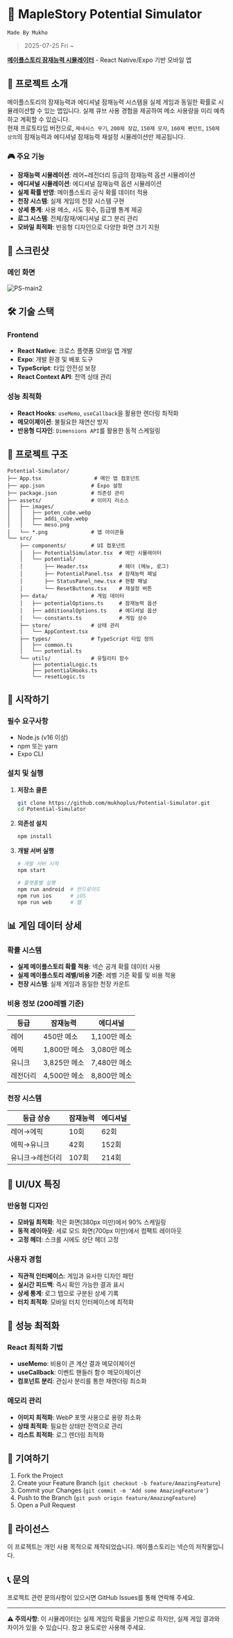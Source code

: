 # 🎯 MapleStory Potential Simulator

`Made By Mukho`<br>

> 2025-07-25 Fri ~<br>

**[메이플스토리 잠재능력 시뮬레이터](https://potential-simulator.vercel.app/)** - React Native/Expo 기반 모바일 앱

## 📱 프로젝트 소개

메이플스토리의 잠재능력과 에디셔널 잠재능력 시스템을 실제 게임과 동일한 확률로 시뮬레이션할 수 있는 앱입니다. 실제 큐브 사용 경험을 제공하여 메소 사용량을 미리 예측하고 계획할 수 있습니다.<br>
현재 프로토타입 버전으로, `제네시스 무기`, `200제 장갑`, `150제 모자`, `160제 펜던트`, `150제 상의`의 잠재능력과 에디셔널 잠재능력 재설정 시뮬레이션만 제공됩니다.

### 🎮 주요 기능

- **잠재능력 시뮬레이션**: 레어~레전더리 등급의 잠재능력 옵션 시뮬레이션
- **에디셔널 시뮬레이션**: 에디셔널 잠재능력 옵션 시뮬레이션
- **실제 확률 반영**: 메이플스토리 공식 확률 데이터 적용
- **천장 시스템**: 실제 게임의 천장 시스템 구현
- **상세 통계**: 사용 메소, 시도 횟수, 등급별 통계 제공
- **로그 시스템**: 전체/잠재/에디셔널 로그 분리 관리
- **모바일 최적화**: 반응형 디자인으로 다양한 화면 크기 지원

## 📸 스크린샷

### 메인 화면

![PS-main2](https://github.com/user-attachments/assets/4ccc267d-7fcd-415c-bb9b-ebe48de31d1e)

## 🛠️ 기술 스택

### Frontend

- **React Native**: 크로스 플랫폼 모바일 앱 개발
- **Expo**: 개발 환경 및 배포 도구
- **TypeScript**: 타입 안전성 보장
- **React Context API**: 전역 상태 관리

### 성능 최적화

- **React Hooks**: `useMemo`, `useCallback`을 활용한 렌더링 최적화
- **메모이제이션**: 불필요한 재연산 방지
- **반응형 디자인**: `Dimensions API`를 활용한 동적 스케일링

## 📁 프로젝트 구조

```
Potential-Simulator/
├── App.tsx                 # 메인 앱 컴포넌트
├── app.json               # Expo 설정
├── package.json           # 의존성 관리
├── assets/                # 이미지 리소스
│   ├── images/
│   │   ├── poten_cube.webp
│   │   ├── addi_cube.webp
│   │   └── meso.png
│   └── *.png              # 앱 아이콘들
└── src/
    ├── components/        # UI 컴포넌트
    │   ├── PotentialSimulator.tsx  # 메인 시뮬레이터
    │   └── potential/
    │       ├── Header.tsx          # 헤더 (메뉴, 로그)
    │       ├── PotentialPanel.tsx  # 잠재능력 패널
    │       ├── StatusPanel_new.tsx # 현황 패널
    │       └── ResetButtons.tsx    # 재설정 버튼
    ├── data/              # 게임 데이터
    │   ├── potentialOptions.ts     # 잠재능력 옵션
    │   ├── additionalOptions.ts    # 에디셔널 옵션
    │   └── constants.ts            # 게임 상수
    ├── store/             # 상태 관리
    │   └── AppContext.tsx
    ├── types/             # TypeScript 타입 정의
    │   ├── common.ts
    │   └── potential.ts
    └── utils/             # 유틸리티 함수
        ├── potentialLogic.ts
        ├── potentialHooks.ts
        └── resetLogic.ts
```

## 🚀 시작하기

### 필수 요구사항

- Node.js (v16 이상)
- npm 또는 yarn
- Expo CLI

### 설치 및 실행

1. **저장소 클론**

   ```bash
   git clone https://github.com/mukhoplus/Potential-Simulator.git
   cd Potential-Simulator
   ```

2. **의존성 설치**

   ```bash
   npm install
   ```

3. **개발 서버 실행**

   ```bash
   # 개발 서버 시작
   npm start

   # 플랫폼별 실행
   npm run android  # 안드로이드
   npm run ios      # iOS
   npm run web      # 웹
   ```

## 📊 게임 데이터 상세

### 확률 시스템

- **실제 메이플스토리 확률 적용**: 넥슨 공개 확률 데이터 사용
- **실제 메이플스토리 레벨/비용 기준**: 레벨 기준 확률 및 비용 적용
- **천장 시스템**: 실제 게임과 동일한 천장 카운트

### 비용 정보 (200레벨 기준)

| 등급     | 잠재능력     | 에디셔널     |
| -------- | ------------ | ------------ |
| 레어     | 450만 메소   | 1,100만 메소 |
| 에픽     | 1,800만 메소 | 3,080만 메소 |
| 유니크   | 3,825만 메소 | 7,480만 메소 |
| 레전더리 | 4,500만 메소 | 8,800만 메소 |

### 천장 시스템

| 등급 상승       | 잠재능력 | 에디셔널 |
| --------------- | -------- | -------- |
| 레어→에픽       | 10회     | 62회     |
| 에픽→유니크     | 42회     | 152회    |
| 유니크→레전더리 | 107회    | 214회    |

## 🎨 UI/UX 특징

### 반응형 디자인

- **모바일 최적화**: 작은 화면(380px 미만)에서 90% 스케일링
- **동적 레이아웃**: 세로 모드 화면(700px 미만)에서 컴팩트 레이아웃
- **고정 헤더**: 스크롤 시에도 상단 헤더 고정

### 사용자 경험

- **직관적 인터페이스**: 게임과 유사한 디자인 패턴
- **실시간 피드백**: 즉시 확인 가능한 결과 표시
- **상세 통계**: 로그 탭으로 구분된 상세 기록
- **터치 최적화**: 모바일 터치 인터페이스에 최적화

## 🔧 성능 최적화

### React 최적화 기법

- **useMemo**: 비용이 큰 계산 결과 메모이제이션
- **useCallback**: 이벤트 핸들러 함수 메모이제이션
- **컴포넌트 분리**: 관심사 분리를 통한 재렌더링 최소화

### 메모리 관리

- **이미지 최적화**: WebP 포맷 사용으로 용량 최소화
- **상태 최적화**: 필요한 상태만 전역으로 관리
- **리스트 최적화**: 로그 렌더링 최적화

## 🤝 기여하기

1. Fork the Project
2. Create your Feature Branch (`git checkout -b feature/AmazingFeature`)
3. Commit your Changes (`git commit -m 'Add some AmazingFeature'`)
4. Push to the Branch (`git push origin feature/AmazingFeature`)
5. Open a Pull Request

## 📄 라이선스

이 프로젝트는 개인 사용 목적으로 제작되었습니다. 메이플스토리는 넥슨의 저작물입니다.

## 📞 문의

프로젝트 관련 문의사항이 있으시면 GitHub Issues를 통해 연락해 주세요.

---

**⚠️ 주의사항**: 이 시뮬레이터는 실제 게임의 확률을 기반으로 하지만, 실제 게임 결과와 차이가 있을 수 있습니다. 참고 용도로만 사용해 주세요.
